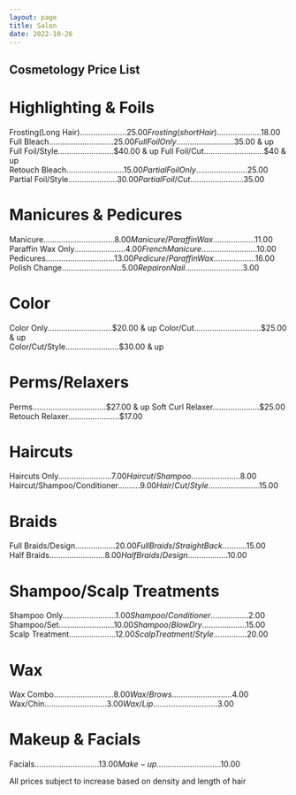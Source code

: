 ```yaml
---
layout: page
title: Salon
date: 2022-10-26 
---
```


## Cosmetology Price List

# Highlighting & Foils

Frosting(Long Hair).....................$25.00  
Frosting(short Hair)....................$18.00  
Full Bleach.............................$25.00  
Full Foil Only..........................$35.00 & up  
Full Foil/Style.........................$40.00 & up  
Full Foil/Cut...........................$40 & up  
Retouch Bleach..........................$15.00  
Partial Foil Only.......................$25.00  
Partial Foil/Style......................$30.00  
Partial Foil/Cut........................$35.00  

# Manicures & Pedicures  
 
Manicure................................$8.00  
Manicure/Paraffin Wax...................$11.00  
Paraffin Wax Only.......................$4.00  
French Manicure.........................$10.00  
Pedicures...............................$13.00  
Pedicure/Paraffin Wax...................$16.00  
Polish Change...........................$5.00  
Repair on Nail..........................$3.00  

# Color  

Color Only.............................$20.00 & up  
Color/Cut..............................$25.00 & up  
Color/Cut/Style........................$30.00 & up  

# Perms/Relaxers

Perms.................................$27.00 & up   
Soft Curl Relaxer.....................$25.00   
Retouch Relaxer.......................$17.00   

# Haircuts

Haircuts Only........................$7.00  
Haircut/Shampoo......................$8.00  
Haircut/Shampoo/Conditioner..........$9.00  
Hair/Cut/Style.......................$15.00  

# Braids 

Full Braids/Design..................$20.00  
Full Braids/Straight Back...........$15.00  
Half Braids.........................$8.00  
Half Braids/Design..................$10.00  

# Shampoo/Scalp Treatments  

Shampoo Only........................$1.00  
Shampoo/Conditioner.................$2.00  
Shampoo/Set.........................$10.00  
Shampoo/Blow Dry....................$15.00  
Scalp Treatment.....................$12.00  
Scalp Treatment/Style...............$20.00  

# Wax  

Wax Combo...........................$8.00  
Wax/Brows...........................$4.00  
Wax/Chin............................$3.00  
Wax/Lip.............................$3.00  

# Makeup & Facials

Facials.............................$13.00  
Make-up.............................$10.00  

All prices subject to increase based on density and length of hair
